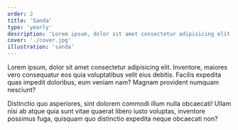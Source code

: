 ```yaml
---
order: 2
title: 'Sanda'
type: 'yearly'
description: 'Lorem ipsum, dolor sit amet consectetur adipisicing elit. Inventore, maiores vero consequatur'
cover: './cover.jpg'
illustration: 'sanda'
---
```


Lorem ipsum, dolor sit amet consectetur adipisicing elit. Inventore, maiores vero consequatur eos quia voluptatibus velit eius debitis. Facilis expedita quas impedit doloribus, eum veniam nam? Magnam provident numquam nesciunt?

Distinctio quo asperiores, sint dolorem commodi illum nulla obcaecati! Ullam nisi ab atque quia sunt vitae quaerat libero iusto voluptas, inventore possimus fuga, quisquam quo distinctio expedita neque obcaecati non?
